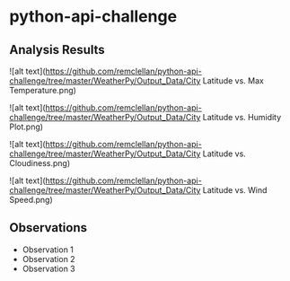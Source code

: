 # python-api-challenge

## Analysis Results

![alt text](https://github.com/remclellan/python-api-challenge/tree/master/WeatherPy/Output_Data/City Latitude vs. Max Temperature.png)

![alt text](https://github.com/remclellan/python-api-challenge/tree/master/WeatherPy/Output_Data/City Latitude vs. Humidity Plot.png)

![alt text](https://github.com/remclellan/python-api-challenge/tree/master/WeatherPy/Output_Data/City Latitude vs. Cloudiness.png)

![alt text](https://github.com/remclellan/python-api-challenge/tree/master/WeatherPy/Output_Data/City Latitude vs. Wind Speed.png)

## Observations

* Observation 1
* Observation 2
* Observation 3